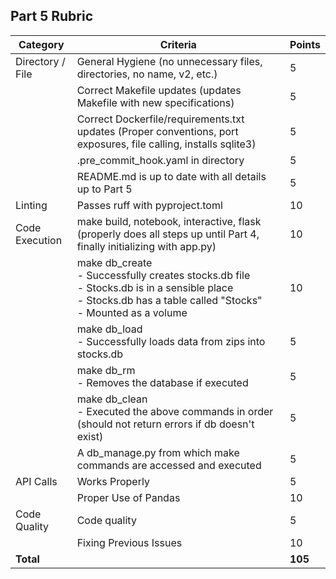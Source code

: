 ## Part 5 Rubric

| Category | Criteria | Points |
|----------|----------|---------|
| Directory / File | General Hygiene (no unnecessary files, directories, no name, v2, etc.) | 5 |
| | Correct Makefile updates (updates Makefile with new specifications) | 5 |
| | Correct Dockerfile/requirements.txt updates (Proper conventions, port exposures, file calling, installs sqlite3) | 5 |
| | .pre_commit_hook.yaml in directory | 5 |
| | README.md is up to date with all details up to Part 5 | 5 |
| Linting | Passes ruff with pyproject.toml | 10 |
| Code Execution | make build, notebook, interactive, flask (properly does all steps up until Part 4, finally initializing with app.py) | 10 |
| | make db_create<br>- Successfully creates stocks.db file<br>- Stocks.db is in a sensible place<br>- Stocks.db has a table called "Stocks"<br>- Mounted as a volume | 10 |
| | make db_load<br>- Successfully loads data from zips into stocks.db | 5 |
| | make db_rm<br>- Removes the database if executed | 5 |
| | make db_clean<br>- Executed the above commands in order (should not return errors if db doesn't exist) | 5 |
| | A db_manage.py from which make commands are accessed and executed | 5 |
| API Calls | Works Properly | 5 |
| | Proper Use of Pandas | 10 |
| Code Quality | Code quality | 5 |
| | Fixing Previous Issues | 10 |
| **Total** | | **105** |